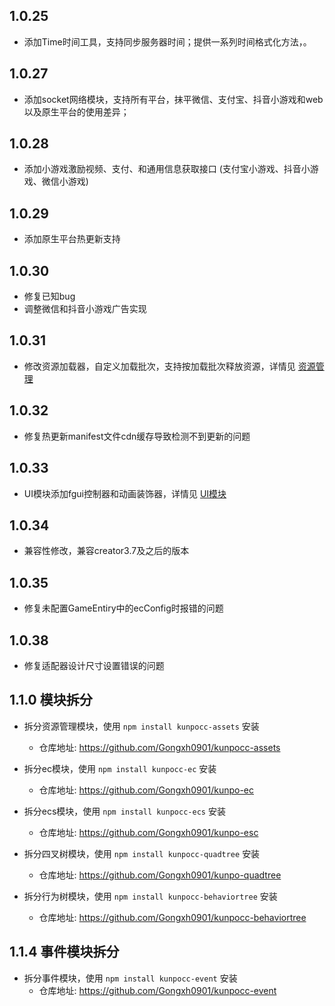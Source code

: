
## 1.0.25
- 添加Time时间工具，支持同步服务器时间；提供一系列时间格式化方法，。
## 1.0.27
- 添加socket网络模块，支持所有平台，抹平微信、支付宝、抖音小游戏和web以及原生平台的使用差异；
## 1.0.28
- 添加小游戏激励视频、支付、和通用信息获取接口 (支付宝小游戏、抖音小游戏、微信小游戏)
## 1.0.29
- 添加原生平台热更新支持
## 1.0.30
- 修复已知bug
- 调整微信和抖音小游戏广告实现
## 1.0.31
- 修改资源加载器，自定义加载批次，支持按加载批次释放资源，详情见 [资源管理](./docs/Asset.md)
## 1.0.32
- 修复热更新manifest文件cdn缓存导致检测不到更新的问题
## 1.0.33
- UI模块添加fgui控制器和动画装饰器，详情见 [UI模块](./docs/UI.md)
## 1.0.34
- 兼容性修改，兼容creator3.7及之后的版本
## 1.0.35
- 修复未配置GameEntiry中的ecConfig时报错的问题
## 1.0.38
- 修复适配器设计尺寸设置错误的问题

## 1.1.0 模块拆分
- 拆分资源管理模块，使用 `npm install kunpocc-assets` 安装
    * 仓库地址: https://github.com/Gongxh0901/kunpocc-assets

- 拆分ec模块，使用 `npm install kunpocc-ec` 安装
    * 仓库地址: https://github.com/Gongxh0901/kunpo-ec

- 拆分ecs模块，使用 `npm install kunpocc-ecs` 安装
    * 仓库地址: https://github.com/Gongxh0901/kunpo-esc

- 拆分四叉树模块，使用 `npm install kunpocc-quadtree` 安装
    * 仓库地址: https://github.com/Gongxh0901/kunpo-quadtree

- 拆分行为树模块，使用 `npm install kunpocc-behaviortree` 安装
    * 仓库地址: https://github.com/Gongxh0901/kunpocc-behaviortree
  
## 1.1.4 事件模块拆分
- 拆分事件模块，使用 `npm install kunpocc-event` 安装
    * 仓库地址: https://github.com/Gongxh0901/kunpocc-event